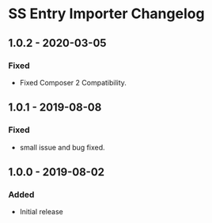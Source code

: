# SS Entry Importer Changelog

## 1.0.2 - 2020-03-05
### Fixed
- Fixed Composer 2 Compatibility.

## 1.0.1 - 2019-08-08
### Fixed
- small issue and bug fixed.

## 1.0.0 - 2019-08-02
### Added
- Initial release
